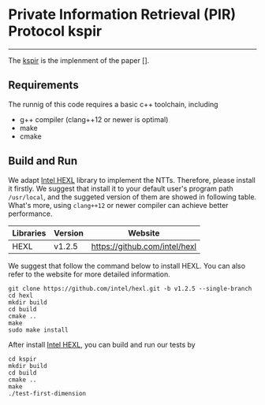 Private Information Retrieval (PIR)
 Protocol kspir
=====

***


The [kspir](https://github.com/parsear/kspir) is the implenment of the paper [].

## Requirements
The runnig of this code requires a basic c++ toolchain, including

* g++ compiler (clang++12 or newer is optimal)
* make
* cmake


## Build and Run
We adapt [Intel HEXL](https://github.com/intel/hexl) library to implement the NTTs.
Therefore, please install it firstly.
We suggest that install it to your default user's program path `/usr/local`, and the suggeted version of them are showed in following table. What's more, using `clang++12` or newer compiler can achieve better performance.

| Libraries | Version | Website |
| ---- | ---- | ---- |
| HEXL  | v1.2.5 | https://github.com/intel/hexl |


We suggest that follow the command below to install HEXL. You can also refer to the website for more detailed information.

```
git clone https://github.com/intel/hexl.git -b v1.2.5 --single-branch 
cd hexl
mkdir build
cd build
cmake ..
make
sudo make install
```

After install [Intel HEXL](https://github.com/intel/hexl), you can build and run our tests by

```
cd kspir
mkdir build
cd build
cmake ..
make
./test-first-dimension
```
